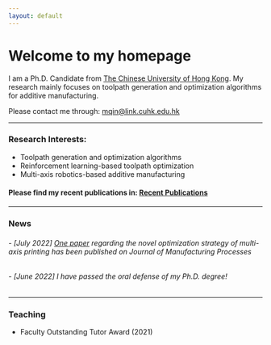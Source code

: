 ```yaml
---
layout: default
---
```


# **Welcome to my homepage**

I am a Ph.D. Candidate from [The Chinese University of Hong Kong](https://www.cuhk.edu.hk/english/index.html). My research mainly focuses on toolpath generation and optimization algorithms for additive manufacturing. 

Please contact me through: mqin@link.cuhk.edu.hk

---
### **Research Interests:**
- Toolpath generation and optimization algorithms
- Reinforcement learning-based toolpath optimization
- Multi-axis robotics-based additive manufacturing

#### Please find my recent publications in: [Recent Publications](./selected_publications.html)

---
### News
###### - [July 2022] [One paper](https://doi.org/10.1016/j.jmapro.2022.07.024) regarding the novel optimization strategy of multi-axis printing has been published on *Journal of Manufacturing Processes*
###### - [June 2022] I have passed the oral defense of my Ph.D. degree!

---
### Teaching
- Faculty Outstanding Tutor Award (2021) 



